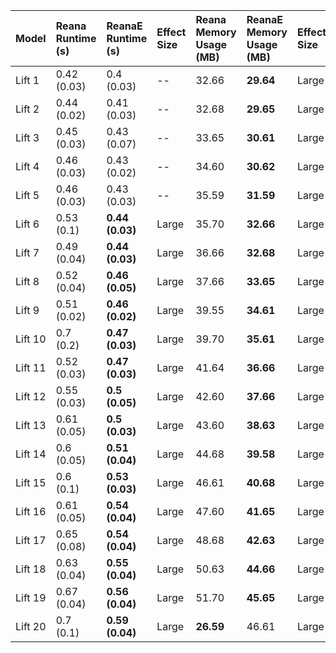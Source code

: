 | Model   | Reana Runtime (s)   | ReanaE Runtime (s)   | Effect Size   | Reana Memory Usage (MB)   | ReanaE Memory Usage (MB)   | Effect Size   |
|:--------|:--------------------|:---------------------|:--------------|:--------------------------|:---------------------------|:--------------|
| Lift 1  | 0.42 (0.03)         | 0.4 (0.03)           | --            | 32.66                     | **29.64**                  | Large         |
| Lift 2  | 0.44 (0.02)         | 0.41 (0.03)          | --            | 32.68                     | **29.65**                  | Large         |
| Lift 3  | 0.45 (0.03)         | 0.43 (0.07)          | --            | 33.65                     | **30.61**                  | Large         |
| Lift 4  | 0.46 (0.03)         | 0.43 (0.02)          | --            | 34.60                     | **30.62**                  | Large         |
| Lift 5  | 0.46 (0.03)         | 0.43 (0.03)          | --            | 35.59                     | **31.59**                  | Large         |
| Lift 6  | 0.53 (0.1)          | **0.44 (0.03)**      | Large         | 35.70                     | **32.66**                  | Large         |
| Lift 7  | 0.49 (0.04)         | **0.44 (0.03)**      | Large         | 36.66                     | **32.68**                  | Large         |
| Lift 8  | 0.52 (0.04)         | **0.46 (0.05)**      | Large         | 37.66                     | **33.65**                  | Large         |
| Lift 9  | 0.51 (0.02)         | **0.46 (0.02)**      | Large         | 39.55                     | **34.61**                  | Large         |
| Lift 10 | 0.7 (0.2)           | **0.47 (0.03)**      | Large         | 39.70                     | **35.61**                  | Large         |
| Lift 11 | 0.52 (0.03)         | **0.47 (0.03)**      | Large         | 41.64                     | **36.66**                  | Large         |
| Lift 12 | 0.55 (0.03)         | **0.5 (0.05)**       | Large         | 42.60                     | **37.66**                  | Large         |
| Lift 13 | 0.61 (0.05)         | **0.5 (0.03)**       | Large         | 43.60                     | **38.63**                  | Large         |
| Lift 14 | 0.6 (0.05)          | **0.51 (0.04)**      | Large         | 44.68                     | **39.58**                  | Large         |
| Lift 15 | 0.6 (0.1)           | **0.53 (0.03)**      | Large         | 46.61                     | **40.68**                  | Large         |
| Lift 16 | 0.61 (0.05)         | **0.54 (0.04)**      | Large         | 47.60                     | **41.65**                  | Large         |
| Lift 17 | 0.65 (0.08)         | **0.54 (0.04)**      | Large         | 48.68                     | **42.63**                  | Large         |
| Lift 18 | 0.63 (0.04)         | **0.55 (0.04)**      | Large         | 50.63                     | **44.66**                  | Large         |
| Lift 19 | 0.67 (0.04)         | **0.56 (0.04)**      | Large         | 51.70                     | **45.65**                  | Large         |
| Lift 20 | 0.7 (0.1)           | **0.59 (0.04)**      | Large         | **26.59**                 | 46.61                      | Large         |